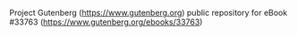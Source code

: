 Project Gutenberg (https://www.gutenberg.org) public repository for eBook #33763 (https://www.gutenberg.org/ebooks/33763)

